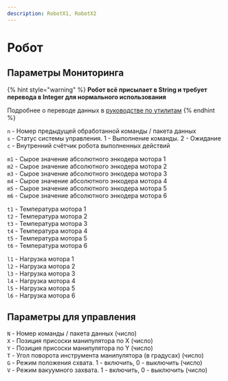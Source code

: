 ```yaml
---
description: RobotX1, RobotX2
---
```


# Робот

## Параметры Мониторинга

{% hint style="warning" %}
**Робот всё присылает в String и требует перевода в Integer для нормального использования**

Подробнее о переводе данных в [руководстве по утилитам](../utility.md)
{% endhint %}

`n` - Номер предыдущей обработанной команды / пакета данных\
`s` - Статус системы управления. 1 - Выполнение команды. 2 - Ожидание\
`c` - Внутренний счётчик робота выполненных действий

`m1` - Сырое значение абсолютного энкодера мотора 1\
`m2` - Сырое значение абсолютного энкодера мотора 2\
`m3` - Сырое значение абсолютного энкодера мотора 3\
`m4` - Сырое значение абсолютного энкодера мотора 4\
`m5` - Сырое значение абсолютного энкодера мотора 5\
`m6` - Сырое значение абсолютного энкодера мотора 6

`t1` - Температура мотора 1\
`t2` - Температура мотора 2\
`t3` - Температура мотора 3\
`t4` - Температура мотора 4\
`t5` - Температура мотора 5\
`t6` - Температура мотора 6

`l1` - Нагрузка мотора 1\
`l2` - Нагрузка мотора 2\
`l3` - Нагрузка мотора 3\
`l4` - Нагрузка мотора 4\
`l5` - Нагрузка мотора 5\
`l6` - Нагрузка мотора 6

## Параметры для управления

`N` - Номер команды / пакета данных (число)\
`X` - Позиция присоски манипулятора по X (число)\
`Y` - Позиция присоски манипулятора по Y (число)\
`T` - Угол поворота инструмента манипулятора (в градусах) (число)\
`G` - Режим положения схвата. 1 - включить, 0 - выключить (число)\
`V` - Режим вакуумного захвата. 1 - включить, 0 - выключить (число)
